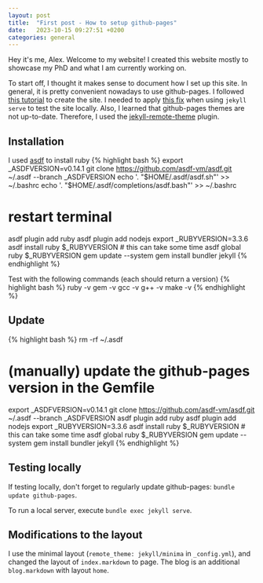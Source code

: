 ```yaml
---
layout: post
title:  "First post - How to setup github-pages"
date:   2023-10-15 09:27:51 +0200
categories: general
---
```


Hey it's me, Alex.
Welcome to my website!
I created this website mostly to showcase my PhD and what I am currently working on.

To start off, I thought it makes sense to document how I set up this site.
In general, it is pretty convenient nowadays to use github-pages.
I followed [this tutorial](https://docs.github.com/en/pages/setting-up-a-github-pages-site-with-jekyll/creating-a-github-pages-site-with-jekyll?platform=linux)
to create the site.
I needed to apply [this fix](https://github.com/jekyll/jekyll/issues/8523) when using `jekyll serve` to test the site locally.
Also, I learned that github-pages themes are not up-to-date.
Therefore, I used the [jekyll-remote-theme](https://github.com/benbalter/jekyll-remote-theme) plugin.

## Installation

I used [asdf](https://asdf-vm.com/guide/getting-started.html) to install ruby
{% highlight bash %}
export _ASDFVERSION=v0.14.1
git clone https://github.com/asdf-vm/asdf.git ~/.asdf --branch _ASDFVERSION
echo '. "$HOME/.asdf/asdf.sh"' >> ~/.bashrc
echo '. "$HOME/.asdf/completions/asdf.bash"' >> ~/.bashrc
# restart terminal
asdf plugin add ruby
asdf plugin add nodejs
export _RUBYVERSION=3.3.6
asdf install ruby $_RUBYVERSION # this can take some time
asdf global ruby $_RUBYVERSION
gem update --system
gem install bundler jekyll
{% endhighlight %}

Test with the following commands (each should return a version)
{% highlight bash %}
ruby -v
gem -v
gcc -v
g++ -v
make -v
{% endhighlight %}

## Update

{% highlight bash %}
rm -rf ~/.asdf
# (manually) update the github-pages version in the Gemfile
export _ASDFVERSION=v0.14.1
git clone https://github.com/asdf-vm/asdf.git ~/.asdf --branch _ASDFVERSION
asdf plugin add ruby
asdf plugin add nodejs
export _RUBYVERSION=3.3.6
asdf install ruby $_RUBYVERSION # this can take some time
asdf global ruby $_RUBYVERSION
gem update --system
gem install bundler jekyll
{% endhighlight %}

## Testing locally

If testing locally, don't forget to regularly update github-pages: `bundle update github-pages`.

To run a local server, execute `bundle exec jekyll serve`.


## Modifications to the layout

I use the minimal layout (`remote_theme: jekyll/minima` in `_config.yml`), and changed the layout of `index.markdown` to page.
The blog is an additional `blog.markdown` with layout `home`.
